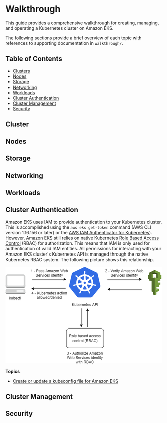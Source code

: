 # Walkthrough

This guide provides a comprehensive walkthrough for creating, managing, and operating a Kubernetes cluster on Amazon EKS.

The following sections provide a brief overview of each topic with references to supporting documentation in `walkthrough/`.

## Table of Contents
* [Clusters](#clusters)
* [Nodes](#nodes)
* [Storage](#storage)
* [Networking](#networking)
* [Workloads](#workloads)
* [Cluster Authentication](#cluster-authentication)
* [Cluster Management](#cluster-management)
* [Security](#security)

## Cluster

## Nodes

## Storage

## Networking

## Workloads

## Cluster Authentication

Amazon EKS uses IAM to provide authentication to your Kubernetes cluster. This is accomplished using the `aws eks get-token` command (AWS CLI version 1.16.156 or later) or the  [AWS IAM Authenticator for Kubernetes](https://github.com/kubernetes-sigs/aws-iam-authenticator)). However, Amazon EKS still relies on native Kubernetes [Role Based Access Control](https://kubernetes.io/docs/admin/authorization/rbac) (RBAC) for authorization. This means that IAM is only used for authentication of valid IAM entities. All permissions for interacting with your Amazon EKS cluster's Kubernetes API is managed through the native Kubernetes RBAC system. The following picture shows this relationship.

![Cluster Authentication](img/cluster-authentication.png)

**Topics**
* [Create or update a kubeconfig file for Amazon EKS](/walkthrough/cluster-authentication/create-or-update-a-kubeconfig-file-for-amazon-eks.md)

## Cluster Management

## Security
